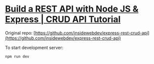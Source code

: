 # [Build a REST API with Node JS & Express | CRUD API Tutorial](https://www.youtube.com/watch?v=5MQWjWl16bs)

Original repo: [https://github.com/insidewebdev/express-rest-crud-api](https://github.com/insidewebdev/express-rest-crud-api)

To start development server:

```bash
npm run dev
```
